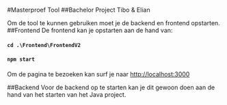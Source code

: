#Masterproef Tool
##Bachelor Project Tibo & Elian

Om de tool te kunnen gebruiken moet je de backend en frontend opstarten.
##Frontend
De frontend kan je opstarten aan de hand van:
#### `cd .\Frontend\FrontendV2`
#### `npm start`

Om de pagina te bezoeken kan surf je naar [http://localhost:3000](http://localhost:3000)

##Backend
Voor de backend op te starten kan je dit gewoon doen aan de hand van het starten van het Java project.



